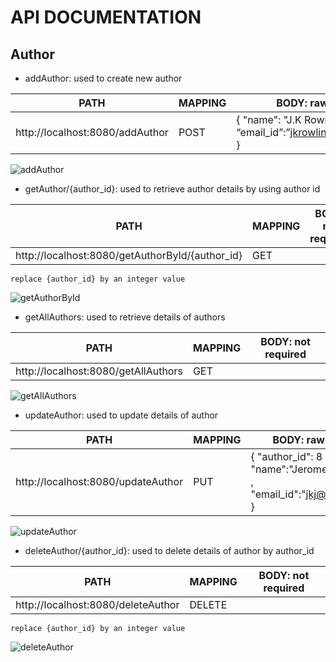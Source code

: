 # API DOCUMENTATION

## Author 
* addAuthor: used to create new author

PATH | MAPPING | BODY: raw-JSON 
-----|---------|----------------
http://localhost:8080/addAuthor | POST | { "name": "J.K Rowling" , “email_id”:”jkrowling@writers.com" }

![addAuthor](https://user-images.githubusercontent.com/54631569/99939245-a531a700-2d8f-11eb-8678-71aa53bb5445.jpg)

* getAuthor/{author_id}: used to retrieve author details by using author id

PATH | MAPPING | BODY: not required 
-----|---------|----------------
http://localhost:8080/getAuthorById/{author_id} | GET | 

    replace {author_id} by an integer value

![getAuthorById](https://user-images.githubusercontent.com/54631569/99939276-b975a400-2d8f-11eb-905b-bdefb8438c23.jpg)

* getAllAuthors: used to retrieve details of authors

PATH | MAPPING | BODY: not required 
-----|---------|----------------
http://localhost:8080/getAllAuthors | GET | 

![getAllAuthors](https://user-images.githubusercontent.com/54631569/99939332-d3af8200-2d8f-11eb-9a1a-68bb1b52aa0f.jpg)

* updateAuthor: used to update details of author

PATH | MAPPING | BODY: raw-JSON
-----|---------|----------------
http://localhost:8080/updateAuthor | PUT | { "author_id": 8 , "name":"Jerome K Jerome" , "email_id":"jkj@writer.com" }

![updateAuthor](https://user-images.githubusercontent.com/54631569/99939431-09546b00-2d90-11eb-98d1-430200f7074d.jpg)

* deleteAuthor/{author_id}: used to delete details of author by author_id

PATH | MAPPING | BODY: not required 
-----|---------|----------------
http://localhost:8080/deleteAuthor | DELETE | 

    replace {author_id} by an integer value

![deleteAuthor](https://user-images.githubusercontent.com/54631569/99939465-1e30fe80-2d90-11eb-9e4a-9563055ab2e4.jpg)
